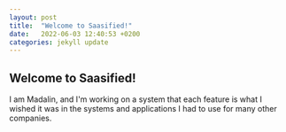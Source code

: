 ```yaml
---
layout: post
title:  "Welcome to Saasified!"
date:   2022-06-03 12:40:53 +0200
categories: jekyll update
---
```

## Welcome to Saasified!

I am Madalin, and I'm working on a system that each feature is what I wished it was in the systems and applications I had to use for many other companies.
